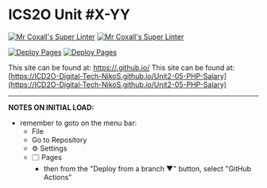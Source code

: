 # ICS2O Unit #X-YY

[![Mr Coxall's Super Linter](https://github.com/<OWNER>/<REPOSITORY>/workflows/Mr%20Coxall's%20Super%20Linter/badge.svg)](https://github.com/<OWNER>/<REPOSITORY>/actions)
[![Mr Coxall's Super Linter](https://github.com/ICD2O-Digital-Tech-NikoS/Unit2-05-PHP-Salary/workflows/Mr%20Coxall's%20Super%20Linter/badge.svg)](https://github.com/ICD2O-Digital-Tech-NikoS/Unit2-05-PHP-Salary/actions)

[![Deploy Pages](https://github.com/<OWNER>/<REPOSITORY>/workflows/Deploy%20Pages/badge.svg)](https://github.com/<OWNER>/<REPOSITORY>/actions)
[![Deploy Pages](https://github.com/ICD2O-Digital-Tech-NikoS/Unit2-05-PHP-Salary/workflows/Deploy%20Pages/badge.svg)](https://github.com/ICD2O-Digital-Tech-NikoS/Unit2-05-PHP-Salary/actions)

This site can be found at: [https://<OWNER>.github.io/<REPOSITORY>](https://<OWNER>.github.io/<REPOSITORY>)
This site can be found at: [https://ICD2O-Digital-Tech-NikoS.github.io/Unit2-05-PHP-Salary](https://ICD2O-Digital-Tech-NikoS.github.io/Unit2-05-PHP-Salary)

---

**NOTES ON INITIAL LOAD:**
- remember to goto on the menu bar:
  - File
  - Go to Repository
  - ⚙ Settings
  - 🗔 Pages
    - then from the "Deploy from a branch ▼" button, select "GitHub Actions"
